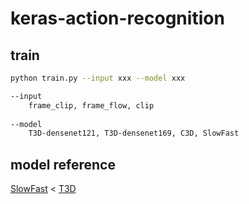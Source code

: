 # keras-action-recognition


## train
```sh 
python train.py --input xxx --model xxx
```

```sh
--input 
    frame_clip, frame_flow, clip
  
--model
    T3D-densenet121, T3D-densenet169, C3D, SlowFast
```



## model reference
[SlowFast](https://github.com/xuzheyuan624/slowfast-keras) <
[T3D](https://github.com/rekon/T3D-keras)
